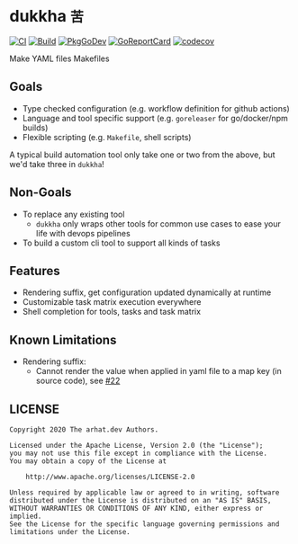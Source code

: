 # dukkha `苦`

[![CI](https://github.com/arhat-dev/dukkha/workflows/CI/badge.svg)](https://github.com/arhat-dev/dukkha/actions?query=workflow%3ACI)
[![Build](https://github.com/arhat-dev/dukkha/workflows/Build/badge.svg)](https://github.com/arhat-dev/dukkha/actions?query=workflow%3ABuild)
[![PkgGoDev](https://pkg.go.dev/badge/arhat.dev/dukkha)](https://pkg.go.dev/arhat.dev/dukkha)
[![GoReportCard](https://goreportcard.com/badge/arhat.dev/dukkha)](https://goreportcard.com/report/arhat.dev/dukkha)
[![codecov](https://codecov.io/gh/arhat-dev/dukkha/branch/master/graph/badge.svg)](https://codecov.io/gh/arhat-dev/dukkha)

Make YAML files Makefiles

## Goals

- Type checked configuration (e.g. workflow definition for github actions)
- Language and tool specific support (e.g. `goreleaser` for go/docker/npm builds)
- Flexible scripting (e.g. `Makefile`, shell scripts)

A typical build automation tool only take one or two from the above, but we'd take three in `dukkha`!

## Non-Goals

- To replace any existing tool
  - `dukkha` only wraps other tools for common use cases to ease your life with devops pipelines
- To build a custom cli tool to support all kinds of tasks

## Features

- Rendering suffix, get configuration updated dynamically at runtime
- Customizable task matrix execution everywhere
- Shell completion for tools, tasks and task matrix

## Known Limitations

- Rendering suffix:
  - Cannot render the value when applied in yaml file to a map key (in source code), see [#22](https://github.com/arhat-dev/dukkha/issues/22)

## LICENSE

```text
Copyright 2020 The arhat.dev Authors.

Licensed under the Apache License, Version 2.0 (the "License");
you may not use this file except in compliance with the License.
You may obtain a copy of the License at

    http://www.apache.org/licenses/LICENSE-2.0

Unless required by applicable law or agreed to in writing, software
distributed under the License is distributed on an "AS IS" BASIS,
WITHOUT WARRANTIES OR CONDITIONS OF ANY KIND, either express or implied.
See the License for the specific language governing permissions and
limitations under the License.
```
